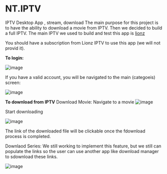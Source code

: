# NT.IPTV
IPTV Desktop App , stream, download 
The main purpose for this project is to have the ability to download a movie from IPTV. Then we decided to build a full IPTV.
The main IPTV we used to build and test this app is [lionz](https://tvlionz.com/)

You should have a subscription from Lionz IPTV to use this app (we will not provid it).

**To login:**

![image](https://github.com/hamdyghanem/NT.IPTV/assets/1084332/af2beddd-2528-4919-a0cf-647ad99edea4)

If you have a valid account, you will be navigated to the main (categoeis) screen:

![image](https://github.com/hamdyghanem/NT.IPTV/assets/1084332/02a7b807-a88b-46bb-874d-7309c91b95b9)

**To download from IPTV**
Download Movie:
Navigate to a movie
![image](https://github.com/hamdyghanem/NT.IPTV/assets/1084332/38bf3afd-e785-4096-a7ff-041bcde2c2a6)

Start downloading

![image](https://github.com/hamdyghanem/NT.IPTV/assets/1084332/c79fef76-564b-446e-a190-f8ea3dbe5176)

The link of the downloaded file will be clickable once the fdownload process is completed.

Downlaod Series:
We still working to implement this feature, but we still can populate the links so the user can use another app like download manager to sdownload these links.

![image](https://github.com/hamdyghanem/NT.IPTV/assets/1084332/03de0166-8c50-42dd-b017-2ff1df217a43)
